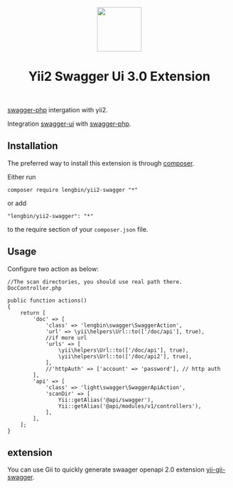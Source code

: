 <p align="center">
    <a href="https://github.com/yiisoft" target="_blank">
        <img src="https://avatars0.githubusercontent.com/u/993323" height="100px">
    </a>
    <h1 align="center">Yii2 Swagger Ui 3.0 Extension</h1>
    <br>
</p>

[swagger-php](https://github.com/zircote/swagger-php) intergation with yii2.


Integration [swagger-ui](https://github.com/swagger-api/swagger-ui) with [swagger-php](https://github.com/zircote/swagger-php).


Installation
------------

The preferred way to install this extension is through [composer](http://getcomposer.org/download/).

Either run

```
composer require lengbin/yii2-swagger "*"
```

or add

```
"lengbin/yii2-swagger": "*"
```

to the require section of your `composer.json` file.


Usage
-----

Configure two action as below:

```
//The scan directories, you should use real path there.
DocController.php

public function actions()
{
    return [
        'doc' => [
            'class' => 'lengbin\swagger\SwaggerAction',
            'url' => \yii\helpers\Url::to(['/doc/api'], true),
            //if more url
            'urls' => [
                \yii\helpers\Url::to(['/doc/api'], true),
                \yii\helpers\Url::to(['/doc/api2'], true),
            ],
            //'httpAuth' => ['account' => 'password'], // http auth
        ],
        'api' => [
            'class' => 'light\swagger\SwaggerApiAction',
            'scanDir' => [
                Yii::getAlias('@api/swagger'),
                Yii::getAlias('@api/modules/v1/controllers'),
            ],
        ],
    ];
}
```

extension
----

You can use Gii to quickly generate swaager openapi 2.0  extension [yii-gii-swagger](https://github.com/ice-leng/yii-gii-swagger).


